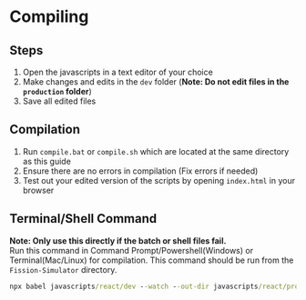# Compiling

## Steps
1. Open the javascripts in a text editor of your choice
2. Make changes and edits in the `dev` folder (**Note: Do not edit files in the `production` folder**)
3. Save all edited files

## Compilation
1. Run `compile.bat` or `compile.sh` which are located at the same directory as this guide
2. Ensure there are no errors in compilation (Fix errors if needed)
3. Test out your edited version of the scripts by opening `index.html` in your browser

## Terminal/Shell Command
**Note: Only use this directly if the batch or shell files fail.**<br/>
Run this command in Command Prompt/Powershell(Windows) or Terminal(Mac/Linux) for compilation. This command should be run from the `Fission-Simulator` directory.
```bat
npx babel javascripts/react/dev --watch --out-dir javascripts/react/production
```
